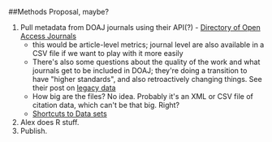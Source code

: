##Methods Proposal, maybe?

  1. Pull metadata from DOAJ journals using their API(?) - [Directory of Open Access Journals](http://doaj.org/features)
     * this would be article-level metrics; journal level are also available in a CSV file if we want to play with it more easily
     * There's also some questions about the quality of the work and what journals get to be included in DOAJ; they're doing a transition to have "higher standards", and also retroactively changing things. See their post on [legacy data](http://doajournals.wordpress.com/2014/07/14/a-few-notes-about-our-legacy-data/)
     * How big are the files? No idea. Probably it's an XML or CSV file of citation data, which can't be that big. Right?
     * [Shortcuts to Data sets](http://doajournals.wordpress.com/2014/07/22/shortcuts-to-key-datasets-in-doaj-suggest-your-own/)
  2. Alex does R stuff.
  3. Publish.
